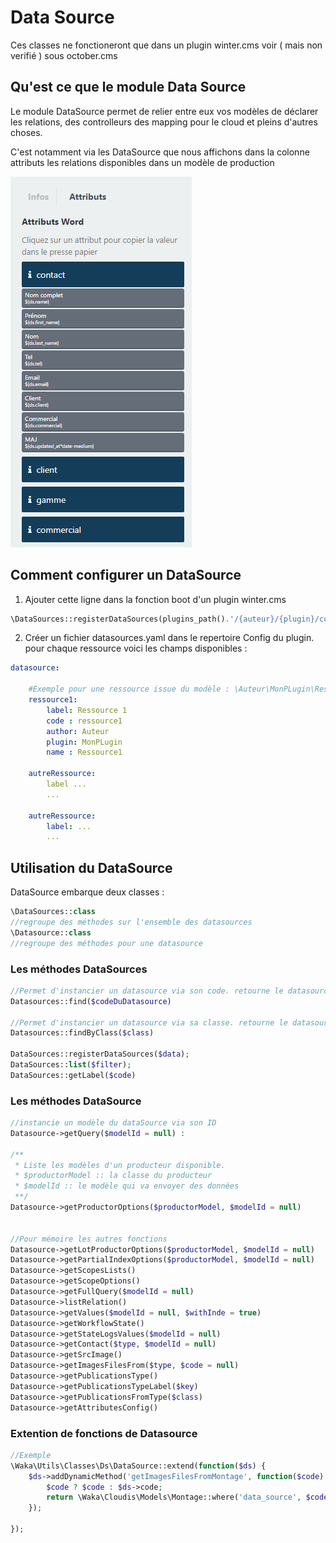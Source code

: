 # Data Source
Ces classes ne fonctioneront que dans un plugin winter.cms voir ( mais non verifié ) sous october.cms
## Qu'est ce que le module Data Source
Le module DataSource permet de relier entre eux vos modèles de déclarer les relations, des controlleurs des mapping pour le cloud et pleins d'autres choses. 

C'est notamment via les DataSource que nous affichons dans la colonne attributs les relations disponibles dans un modèle de production

![](../assets/docs_images/2022-01-21-14-17-13.png)

## Comment configurer un DataSource
1. Ajouter cette ligne dans la fonction boot d'un plugin winter.cms
```php
\DataSources::registerDataSources(plugins_path().'/{auteur}/{plugin}/config/datasources.yaml');
```
2. Créer un fichier datasources.yaml dans le repertoire Config du plugin. pour chaque ressource voici les champs disponibles : 
```yaml
datasource:

    #Exemple pour une ressource issue du modèle : \Auteur\MonPLugin\Ressource1
    ressource1: 
        label: Ressource 1
        code : ressource1
        author: Auteur
        plugin: MonPLugin
        name : Ressource1

    autreRessource:
        label ...
        ...

    autreRessource:
        label: ...
        ...
```

## Utilisation du DataSource
DataSource embarque deux classes : 
```php
\DataSources::class
//regroupe des méthodes sur l'ensemble des datasources
\Datasource::class
//regroupe des méthodes pour une datasource
```
### Les méthodes DataSources
```php
//Permet d'instancier un datasource via son code. retourne le datasource instancié
Datasources::find($codeDuDatasource)

//Permet d'instancier un datasource via sa classe. retourne le datasource instancié
Datasources::findByClass($class)

DataSources::registerDataSources($data);
DataSources::list($filter);
DataSources::getLabel($code)
```
### Les méthodes DataSource
```php
//instancie un modèle du dataSource via son ID
Datasource->getQuery($modelId = null) : 

/**
 * Liste les modèles d'un producteur disponible. 
 * $productorModel :: la classe du producteur
 * $modelId :: le modèle qui va envoyer des données
 **/
Datasource->getProductorOptions($productorModel, $modelId = null)


//Pour mémoire les autres fonctions
Datasource->getLotProductorOptions($productorModel, $modelId = null)
Datasource->getPartialIndexOptions($productorModel, $modelId = null)
Datasource->getScopesLists()
Datasource->getScopeOptions()
Datasource->getFullQuery($modelId = null) 
Datasource->listRelation()
Datasource->getValues($modelId = null, $withInde = true)
Datasource->getWorkflowState()
Datasource->getStateLogsValues($modelId = null)
Datasource->getContact($type, $modelId = null)
Datasource->getSrcImage()
Datasource->getImagesFilesFrom($type, $code = null)
Datasource->getPublicationsType()
Datasource->getPublicationsTypeLabel($key)
Datasource->getPublicationsFromType($class)
Datasource->getAttributesConfig()
```

### Extention de fonctions de Datasource
```php
//Exemple 
\Waka\Utils\Classes\Ds\DataSource::extend(function($ds) {
    $ds->addDynamicMethod('getImagesFilesFromMontage', function($code) use ($ds) {
        $code ? $code : $ds->code;
        return \Waka\Cloudis\Models\Montage::where('data_source', $code)->lists('name', 'id');
    });
        
});
```
